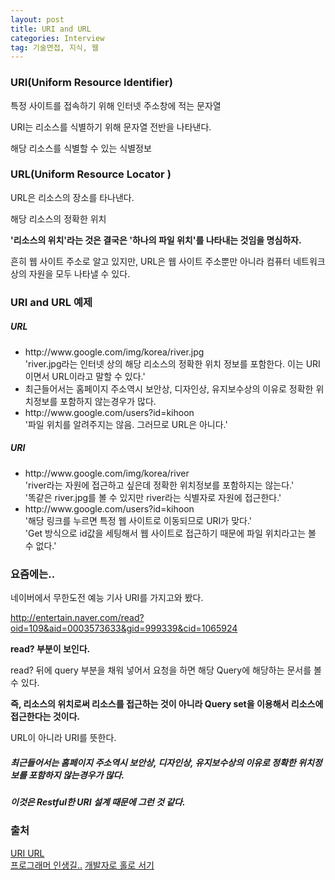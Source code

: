 ```yaml
---
layout: post
title: URI and URL
categories: Interview
tag: 기술면접, 지식, 웹
---
```


### URI(Uniform Resource Identifier)

<p>특정 사이트를 접속하기 위해 인터넷 주소창에 적는 문자열</p>
<p>URI는 리소스를 식별하기 위해 문자열 전반을 나타낸다.</p>
<p>해당 리소스를 식별할 수 있는 식별정보</p>

### URL(Uniform Resource Locator )

<p>URL은 리소스의 장소를 타나낸다.</p>
<p>해당 리소스의 정확한 위치</p>
<strong>'리소스의 위치'라는 것은 결국은 '하나의 파일 위치'를 나타내는 것임을 명심하자.</strong>

 <p>흔히 웹 사이트 주소로 알고 있지만, URL은 웹 사이트 주소뿐만 아니라 컴퓨터 네트워크상의 자원을 모두 나타낼 수 있다.</p>


### URI and URL 예제


##### URL

<ul>
<li>http://www.google.com/img/korea/river.jpg</li>
'river.jpg라는 인터넷 상의 해당 리소스의 정확한 위치 정보를 포함한다. 이는 URI이면서 URL이라고 말할 수 있다.'
<li>최근들어서는 홈페이지 주소역시 보안상, 디자인상, 유지보수상의 이유로 정확한 위치정보를 포함하지 않는경우가 많다.</li>
<li>http://www.google.com/users?id=kihoon</li>
'파일 위치를 알려주지는 않음. 그러므로 URL은 아니다.'
</ul>


##### URI

<ul>
<li>http://www.google.com/img/korea/river</li>
'river라는 자원에 접근하고 싶은데 정확한 위치정보를 포함하지는 않는다.'<br>
'똑같은 river.jpg를 볼 수 있지만 river라는 식별자로 자원에 접근한다.'
<li>http://www.google.com/users?id=kihoon</li>
'해당 링크를 누르면 특정 웹 사이트로 이동되므로 URI가 맞다.'<br>
'Get 방식으로 id값을 세팅해서 웹 사이트로 접근하기 때문에 파일 위치라고는 볼 수 없다.'
</ul>

### 요즘에는..

<p>네이버에서 무한도전 예능 기사 URI를 가지고와 봤다.</p>

http://entertain.naver.com/read?oid=109&aid=0003573633&gid=999339&cid=1065924

<strong>read? 부분이 보인다.</strong>
<p>read? 뒤에 query 부분을 채워 넣어서 요청을 하면 해당 Query에 해당하는 문서를 볼 수 있다.</p>

<p><strong>즉, 리소스의 위치로써 리소스를 접근하는 것이 아니라 Query set을 이용해서 리소스에 접근한다는 것이다.</strong></p>

<p>URL이 아니라 URI를 뜻한다.</p>

##### 최근들어서는 홈페이지 주소역시 보안상, 디자인상, 유지보수상의 이유로 정확한 위치정보를 포함하지 않는경우가 많다.

##### 이것은 Restful한 URI 설계 때문에 그런 것 같다.

### 출처

[URI URL](http://marlboroyw.tistory.com/280)<br>
[프로그래머 인생길..](http://lambdaexp.tistory.com/39)
[개발자로 홀로 서기](http://mommoo.tistory.com/43)
